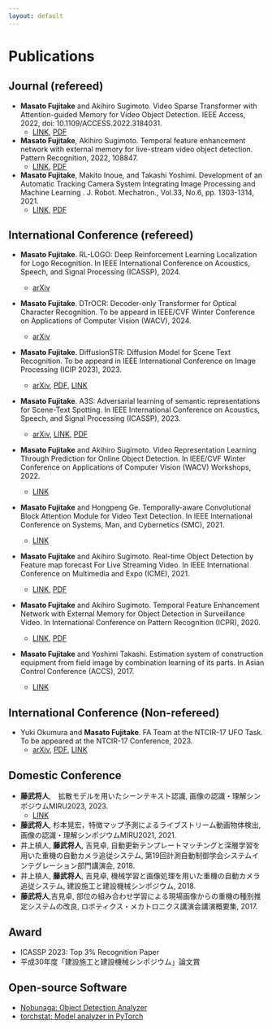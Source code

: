 ```yaml
---
layout: default
---
```


# Publications

## Journal (refereed)
- **Masato Fujitake** and Akihiro Sugimoto. Video Sparse Transformer with Attention-guided Memory for Video Object Detection. IEEE Access, 2022, doi: 10.1109/ACCESS.2022.3184031.
  - [LINK](https://ieeexplore.ieee.org/document/9798833), [PDF](./pdfs/Video_Sparse_Transformer_With_Attention-Guided_Memory_for_Video_Object_Detection.pdf)
- **Masato Fujitake**, Akihiro Sugimoto. Temporal feature enhancement network with external memory for live-stream video object detection. Pattern Recognition, 2022, 108847.
  - [LINK](https://www.sciencedirect.com/science/article/pii/S0031320322003284?dgcid=author), [PDF](./pdfs/1-s2.0-S0031320322003284-main.pdf)
- **Masato Fujitake**, Makito Inoue, and Takashi Yoshimi. Development of an Automatic Tracking Camera System Integrating Image Processing and Machine Learning
. J. Robot. Mechatron., Vol.33, No.6, pp. 1303-1314, 2021.
  - [LINK](https://www.fujipress.jp/jrm/rb/robot003300061303/), [PDF](./pdfs/Fujipress_JRM-33-6-10.pdf)

## International Conference (refereed)
- **Masato Fujitake**. RL-LOGO: Deep Reinforcement Learning Localization for Logo Recognition. In IEEE International Conference on Acoustics, Speech, and Signal Processing (ICASSP), 2024.
  -  [arXiv](https://arxiv.org/abs/2312.16792)
- **Masato Fujitake**. DTrOCR: Decoder-only Transformer for Optical Character Recognition. To be appeard in IEEE/CVF Winter Conference on Applications of Computer Vision (WACV), 2024.
  -  [arXiv](https://arxiv.org/abs/2308.15996)
- **Masato Fujitake**. DiffusionSTR: Diffusion Model for Scene Text Recognition. To be appeard in IEEE International Conference on Image Processing (ICIP 2023), 2023.
  -  [arXiv](https://arxiv.org/abs/2306.16707), [PDF](pdfs/ICIP2024_DiffusionSTR.pdf), [LINK](https://ieeexplore.ieee.org/document/10222793)
- **Masato Fujitake**. A3S: Adversarial learning of semantic representations for Scene-Text Spotting. In IEEE International Conference on Acoustics, Speech, and Signal Processing (ICASSP), 2023.
  -  [arXiv](https://arxiv.org/abs/2302.10641), [LINK](https://ieeexplore.ieee.org/abstract/document/10096434), [PDF](pdfs/A3S_Adversarial_Learning_of_Semantic_Representations_for_Scene-Text_Spotting.pdf)
- **Masato Fujitake** and Akihiro Sugimoto. Video Representation Learning Through Prediction for Online Object Detection. In  IEEE/CVF Winter Conference on Applications of Computer Vision (WACV) Workshops, 2022.
  - [LINK](https://openaccess.thecvf.com/content/WACV2022W/RWS/html/Fujitake_Video_Representation_Learning_Through_Prediction_for_Online_Object_Detection_WACVW_2022_paper.html)
- **Masato Fujitake** and Hongpeng Ge. Temporally-aware Convolutional Block Attention Module for Video Text Detection. In IEEE International Conference on Systems, Man, and Cybernetics (SMC), 2021.
  - [LINK](https://ieeexplore.ieee.org/document/9658799)
- **Masato Fujitake** and Akihiro Sugimoto. Real-time Object Detection by Feature map forecast For Live Streaming Video. In IEEE International Conference on Multimedia and Expo (ICME), 2021.
  - [LINK](https://ieeexplore.ieee.org/document/9428277), [PDF](pdfs/ICME2021_1316.pdf)

- **Masato Fujitake** and Akihiro Sugimoto. Temporal Feature Enhancement Network with External Memory for Object Detection in Surveillance Video. In International Conference on Pattern Recognition (ICPR), 2020.
  - [LINK](https://ieeexplore.ieee.org/document/9412056), [PDF](pdfs/ICPR2020b.pdf)

- **Masato Fujitake** and Yoshimi Takashi. Estimation system of construction equipment from field image by combination learning of its parts. In Asian Control Conference (ACCS), 2017.
  - [LINK](https://ieeexplore.ieee.org/document/8287425)

## International Conference (Non-refereed)
- Yuki Okumura and **Masato Fujitake**. FA Team at the NTCIR-17 UFO Task. To be appeared at the NTCIR-17 Conference, 2023.
  -  [arXiv](https://arxiv.org/abs/2310.20322), [PDF](pdfs/02-NTCIR17-UFO-OkumuraY.pdf), [LINK](https://research.nii.ac.jp/ntcir/workshop/OnlineProceedings17/pdf/ntcir/02-NTCIR17-UFO-OkumuraY.pdf)
     
## Domestic Conference
- **藤武将人**,　拡散モデルを用いたシーンテキスト認識, 画像の認識・理解シンポジウムMIRU2023, 2023.
  - [LINK](http://cvim.ipsj.or.jp/MIRU2023/program/) 
- **藤武将人**, 杉本晃宏，特徴マップ予測によるライブストリーム動画物体検出, 画像の認識・理解シンポジウムMIRU2021, 2021.
- 井上槙人, **藤武将人**, 吉見卓, 自動更新テンプレートマッチングと深層学習を用いた重機の自動カメラ追従システム, 第19回計測自動制御学会システムインテグレーション部門講演会, 2018.
- 井上槙人, **藤武将人**, 吉見卓, 機械学習と画像処理を用いた重機の自動カメラ追従システム, 建設施工と建設機械シンポジウム, 2018.
- **藤武将人**,吉見卓, 部位の組み合わせ学習による現場画像からの重機の種別推定システムの改良, ロボティクス・メカトロニクス講演会講演概要集, 2017.

## Award
- ICASSP 2023: Top 3% Recognition Paper
- 平成30年度「建設施工と建設機械シンポジウム」論文賞

## Open-source Software
- [Nobunaga: Object Detection Analyzer](https://github.com/FastAccounting/nobunaga)
- [torchstat: Model analyzer in PyTorch](https://github.com/Swall0w/torchstat)

